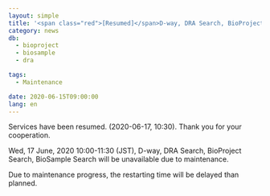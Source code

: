 ```yaml
---
layout: simple
title: '<span class="red">[Resumed]</span>D-way, DRA Search, BioProject Search, BioSample Search will be unavailable (17 Jun, 10:00-11:30)'
category: news
db:
  - bioproject
  - biosample
  - dra

tags:
  - Maintenance

date: 2020-06-15T09:00:00
lang: en
---
```


<p class="red">Services have been resumed. (2020-06-17, 10:30). Thank you for your cooperation.</p>

<p>Wed, 17 June, 2020 10:00-11:30 (JST), D-way, DRA Search, BioProject Search, BioSample Search will be unavailable due to maintenance.</p>

<p>Due to maintenance progress, the restarting time will be delayed than planned.</p>
